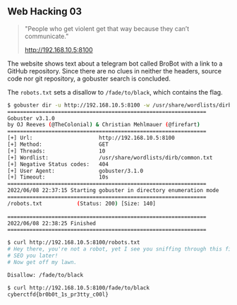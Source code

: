 ## Web Hacking 03
> "People who get violent get that way because they can’t communicate."
> 
> http://192.168.10.5:8100

The website shows text about a telegram bot called BroBot with a link to a GitHub repository. Since there are no clues in neither the headers, source code nor git repository, a gobuster search is concluded.

The `robots.txt` sets a disallow to `/fade/to/black`, which contains the flag.

```bash
$ gobuster dir -u http://192.168.10.5:8100 -w /usr/share/wordlists/dirb/common.txt
===============================================================
Gobuster v3.1.0
by OJ Reeves (@TheColonial) & Christian Mehlmauer (@firefart)
===============================================================
[+] Url:                     http://192.168.10.5:8100
[+] Method:                  GET
[+] Threads:                 10
[+] Wordlist:                /usr/share/wordlists/dirb/common.txt
[+] Negative Status codes:   404
[+] User Agent:              gobuster/3.1.0
[+] Timeout:                 10s
===============================================================
2022/06/08 22:37:15 Starting gobuster in directory enumeration mode
===============================================================
/robots.txt           (Status: 200) [Size: 140]
                                               
===============================================================
2022/06/08 22:38:25 Finished
===============================================================

$ curl http://192.168.10.5:8100/robots.txt
# Hey there, you're not a robot, yet I see you sniffing through this file.
# SEO you later!
# Now get off my lawn.

Disallow: /fade/to/black

$ curl http://192.168.10.5:8100/fade/to/black
cyberctfd{br0b0t_1s_pr3tty_c00l}
```